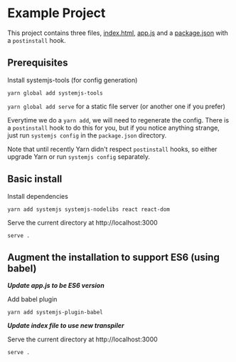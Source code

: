 # Example Project
This project contains three files, [index.html](./index.html), [app.js](./app.js)
and a [package.json](./package.json) with a `postinstall` hook.

## Prerequisites

Install systemjs-tools (for config generation)

`yarn global add systemjs-tools`

`yarn global add serve` for a static file server (or another one if you prefer)

Everytime we do a `yarn add`, we will need to regenerate the config.
There is a `postinstall` hook to do this for you, but if you notice 
anything strange, just run `systemjs config` in the `package.json` directory.

Note that until recently Yarn didn't respect `postinstall` hooks, so either
upgrade Yarn or run `systemjs config` separately.

## Basic install 

Install dependencies

`yarn add systemjs systemjs-nodelibs react react-dom`

Serve the current directory at http://localhost:3000

`serve .`               

## Augment the installation to support ES6 (using babel)

***Update app.js to be ES6 version***

Add babel plugin

`yarn add systemjs-plugin-babel`

***Update index file to use new transpiler***

Serve the current directory at http://localhost:3000

`serve .`                    
